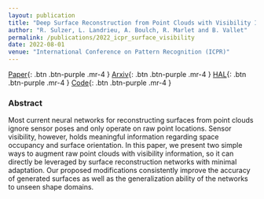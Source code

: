 ```yaml
---
layout: publication
title: "Deep Surface Reconstruction from Point Clouds with Visibility Information"
author: "R. Sulzer, L. Landrieu, A. Boulch, R. Marlet and B. Vallet"
permalink: /publications/2022_icpr_surface_visibility
date: 2022-08-01
venue: "International Conference on Pattern Recognition (ICPR)"
---
```


[Paper](https://ieeexplore.ieee.org/document/9956560){: .btn .btn-purple .mr-4 }
[Arxiv](https://arxiv.org/abs/2202.01810){: .btn .btn-purple .mr-4 }
[HAL](https://hal.archives-ouvertes.fr/hal-03575517/document){: .btn .btn-purple .mr-4 }
[Code](https://github.com/raphaelsulzer/dsrv-data){: .btn .btn-purple .mr-4 }

### Abstract

Most current neural networks for reconstructing surfaces from point clouds ignore sensor poses and only operate on raw point locations. Sensor visibility, however, holds meaningful information regarding space occupancy 
and surface orientation. In this paper, we present two simple ways to augment raw point clouds with visibility information, so it can directly be leveraged by surface reconstruction networks with minimal adaptation. 
Our proposed modifications consistently improve the accuracy of generated surfaces as well as the generalization ability of the networks to unseen shape domains. 